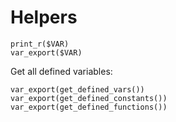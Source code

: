 # Helpers

    print_r($VAR)
    var_export($VAR)

Get all defined variables:

    var_export(get_defined_vars())
    var_export(get_defined_constants())
    var_export(get_defined_functions())
